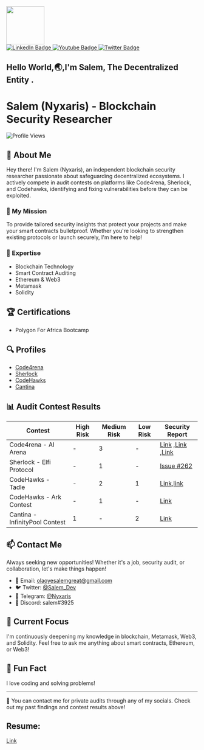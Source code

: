 <div id="header" align="center&color=black">
  
  <img src="https://media.giphy.com/media/M9gbBd9nbDrOTu1Mqx/giphy.gif" width="100"/>
  
</div>
<div id="badges">
  <a href="your-linkedin-URL">
    <img src="https://img.shields.io/badge/LinkedIn-blue?style=for-the-badge&logo=linkedin&logoColor=white" alt="LinkedIn Badge"/>
  </a>
  <a href="your-youtube-URL">
    <img src="https://img.shields.io/badge/YouTube-red?style=for-the-badge&logo=youtube&logoColor=white" alt="Youtube Badge"/>
  </a>
  <a href="your-twitter-URL">
    <img src="https://img.shields.io/badge/Twitter-blue?style=for-the-badge&logo=twitter&logoColor=white" alt="Twitter Badge"/>
  </a>

   
</div>


Hello World,🌏,I'm Salem, The Decentralized Entity .
---
# Salem (Nyxaris) - Blockchain Security Researcher

![Profile Views](https://komarev.com/ghpvc/?username=salem-nyxaris&color=blueviolet)

## 👋 About Me

Hey there! I'm Salem (Nyxaris), an independent blockchain security researcher passionate about safeguarding decentralized ecosystems. I actively compete in audit contests on platforms like Code4rena, Sherlock, and Codehawks, identifying and fixing vulnerabilities before they can be exploited.

### 🚀 My Mission

To provide tailored security insights that protect your projects and make your smart contracts bulletproof. Whether you're looking to strengthen existing protocols or launch securely, I'm here to help!

### 💼 Expertise

- Blockchain Technology
- Smart Contract Auditing
- Ethereum & Web3
- Metamask
- Solidity

## 🏆 Certifications

- Polygon For Africa Bootcamp

## 🔍 Profiles

- [Code4rena](https://code4rena.com/@Nyxaris)
- [Sherlock](https://audits.sherlock.xyz/watson/Salem)
- [CodeHawks](https://codehawks.cyfrin.io/?contestType=all&upcoming=true&live=true&community-judging=true&judging=true&ended=true&sort=startDate)
- [Cantina](https://cantina.xyz/u/Nyxaris)

## 📊 Audit Contest Results

| Contest | High Risk | Medium Risk | Low Risk | Security Report |
|---------|-----------|-------------|----------|-----------------|
| Code4rena - AI Arena | - | 3 | - | [Link](https://github.com/code-423n4/2024-02-ai-arena-findings/issues/376) ,[Link](https://github.com/code-423n4/2024-02-ai-arena-findings/issues/43) ,[Link](https://github.com/code-423n4/2024-02-ai-arena-findings/issues/43) |
| Sherlock - Elfi Protocol | - | 1 | - | [Issue #262](https://github.com/sherlock-audit/2024-05-elfi-protocol-judging/issues/262) |
| CodeHawks - Tadle | - | 2| 1 | [Link](https://codehawks.cyfrin.io/c/2024-08-tadle/s/58),[link](https://codehawks.cyfrin.io/c/2024-08-tadle/s/814) |
| CodeHawks - Ark Contest| - | 1| - | [Link](https://codehawks.cyfrin.io/c/2024-07-ark-project/s/14)|
| Cantina - InfinityPool Contest| 1 | - | 2 | [Link](https://x.com/Salthegeek1/status/1866782072905535807)|







## 📫 Contact Me

Always seeking new opportunities! Whether it's a job, security audit, or collaboration, let's make things happen!

- 📧 Email: olaoyesalemgreat@gmail.com
- 🐦 Twitter: [@Salem_Dev](https://twitter.com/salthegeek1)
- 💬 Telegram: [@Nyxaris](https://t.me/@Nyxaris_1)
- 📱 Discord: salem#3925

## 🌱 Current Focus

I'm continuously deepening my knowledge in blockchain, Metamask, Web3, and Solidity. Feel free to ask me anything about smart contracts, Ethereum, or Web3!

## 🎈 Fun Fact

I love coding and solving problems!

---

📌 You can contact me for private audits through any of my socials. Check out my past findings and contest results above!

## Resume:
[Link](https://drive.google.com/file/d/1Yl64SeSEZLIEOikl6aB1mblz0O9-K8O-/view?usp=sharing)
